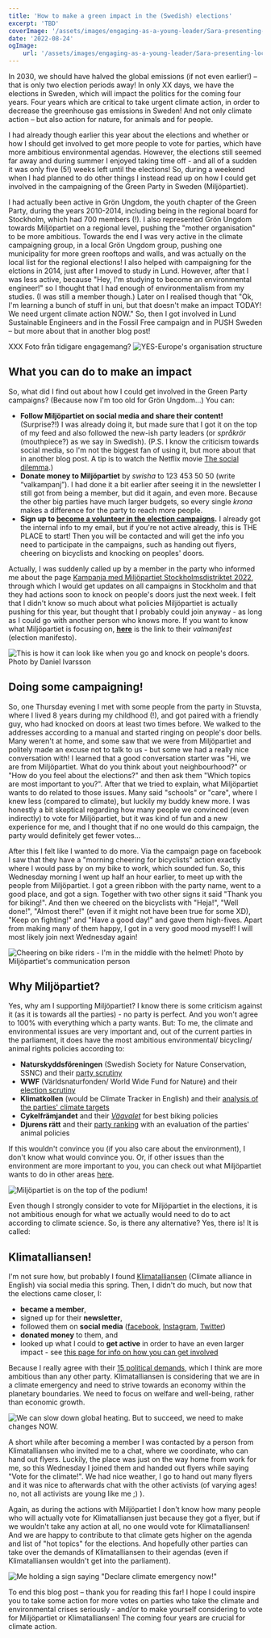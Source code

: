 ```yaml
---
title: 'How to make a green impact in the (Swedish) elections'
excerpt: 'TBD'
coverImage: '/assets/images/engaging-as-a-young-leader/Sara-presenting-local-teams.jpeg'
date: '2022-08-24'
ogImage:
    url: '/assets/images/engaging-as-a-young-leader/Sara-presenting-local-teams.jpeg'
---
```


In 2030, we should have halved the global emissions (if not even earlier!) – that is only two election periods away! In only XX days, we have the elections in Sweden, which will impact the politics for the coming four years. Four years which are critical to take urgent climate action, in order to decrease the greenhouse gas emissions in Sweden! And not only climate action – but also action for nature, for animals and for people.

I had already though earlier this year about the elections and whether or how I should get involved to get more people to vote for parties, which have more ambitious environmental agendas. However, the elections still seemed far away and during summer I enjoyed taking time off - and all of a sudden it was only five (5!) weeks left until the elections! So, during a weekend when I had planned to do other things I instead read up on how I could get involved in the campaigning of the Green Party in Sweden (Miljöpartiet).

I had actually been active in Grön Ungdom, the youth chapter of the Green Party, during the years 2010-2014, including being in the regional board for Stockholm, which had 700 members (!). I also represented Grön Ungdom towards Miljöpartiet on a regional level, pushing the "mother organisation" to be more ambitious. Towards the end I was very active in the climate campaigning group, in a local Grön Ungdom group, pushing one municipality for more green rooftops and walls, and was actually on the local list for the regional elections! I also helped with campaigning for the elctions in 2014, just after I moved to study in Lund. However, after that I was less active, because "Hey, I'm studying to become an environmental engineer!" so I thought that I had enough of environmentalism from my studies. (I was still a member though.) Later on I realised though that "Ok, I'm learning a bunch of stuff in uni, but that doesn't make an impact TODAY! We need urgent climate action NOW." So, then I got involved in Lund Sustainable Engineers and in the Fossil Free campaign and in PUSH Sweden – but more about that in another blog post!

XXX Foto från tidigare engagemang? ![YES-Europe's organisation structure](/assets/images/engaging-as-a-young-leader/YES-Europe-org-structure.png)

## What you can do to make an impact
So, what did I find out about how I could get involved in the Green Party campaigns? (Because now I'm too old for Grön Ungdom...) You can:

- **Follow Miljöpartiet on social media and share their content!** (Surprise?!) I was already doing it, but made sure that I got it on the top of my feed and also followed the new-ish party leaders (or _språkrör_ (mouthpiece?) as we say in Swedish). (P.S. I know the criticism towards social media, so I'm not the biggest fan of using it, but more about that in another blog post. A tip is to watch the Netflix movie [The social dilemma](https://www.thesocialdilemma.com/).)
- **Donate money to Miljöpartiet** by _swisha_ to 123 453 50 50 (write “valkampanj”). I had done it a bit earlier after seeing it in the newsletter I still got from being a member, but did it again, and even more. Because the other big parties have much larger budgets, so every single *krona* makes a difference for the party to reach more people.
- **Sign up to [become a volunteer in the election campaigns](https://agera.mp.se/bli-volontar-i-valrorelsen).** I already got the internal info to my email, but if you're not active already, this is THE PLACE to start! Then you will be contacted and will get the info you need to participate in the campaigns, such as handing out flyers, cheering on bicyclists and knocking on peoples' doors.

Actually, I was suddenly called up by a member in the party who informed me about the page [Kampanja med Miljöpartiet Stockholmsdistriktet 2022](https://www.facebook.com/miljopartietkampanj), through which I would get updates on all campaigns in Stockholm and that they had actions soon to knock on people's doors just the next week. I felt that I didn't know so much about what policies Miljöpartiet is actually pushing for this year, but thought that I probably could join anyway - as long as I could go with another person who knows more. If you want to know what Miljöpartiet is focusing on, **[here](https://www.mp.se/valmanifest2022/)** is the link to their _valmanifest_ (election manifesto).

![This is how it can look like when you go and knock on people's doors. Photo by Daniel Ivarsson](/assets/images/green-impact-in-elections/Knacka-dorr.jpg)

## Doing some campaigning!
So, one Thursday evening I met with some people from the party in Stuvsta, where I lived 8 years during my childhood (!), and got paired with a friendly guy, who had knocked on doors at least two times before. We walked to the addresses according to a manual and started ringing on people's door bells. Many weren't at home, and some saw that we were from Miljöpartiet and politely made an excuse not to talk to us - but some we had a really nice conversation with! I learned that a good conversation starter was "Hi, we are from Miljöpartiet. What do you think about yout neighbourhood?" or "How do you feel about the elections?" and then ask them "Which topics are most important to you?". After that we tried to explain, what Miljöpartiet wants to do related to those issues. Many said "schools" or "care", where I knew less (compared to climate), but luckily my buddy knew more. I was honestly a bit skeptical regarding how many people we convinced (even indirectly) to vote for Miljöpartiet, but it was kind of fun and a new experience for me, and I thought that if no one would do this campaign, the party would definitely get fewer votes...

After this I felt like I wanted to do more. Via the campaign page on facebook I saw that they have a "morning cheering for bicyclists" action exactly where I would pass by on my bike to work, which sounded fun. So, this Wednesday morning I went up half an hour earlier, to meet up with the people from Miljöpartiet. I got a green ribbon with the party name, went to a good place, and got a sign. Together with two other signs it said "Thank you for biking!". And then we cheered on the bicyclists with "Heja!", "Well done!", "Almost there!" (even if it might not have been true for some XD), "Keep on fighting!" and "Have a good day!" and gave them high-fives. Apart from making many of them happy, I got in a very good mood myself! I will most likely join next Wednesday again!

![Cheering on bike riders - I'm in the middle with the helmet! Photo by Miljöpartiet's communication person](/assets/images/green-impact-in-elections/Cykelaktion.jpg)

## Why Miljöpartiet?
Yes, why am I supporting Miljöpartiet? I know there is some criticism against it (as it is towards all the parties) - no party is perfect. And you won't agree to 100% with everything which a party wants. But: To me, the climate and environmental issues are very important and, out of the current parties in the parliament, it does have the most ambitious environmental/ bicycling/ animal rights policies according to:

- **Naturskyddsföreningen** (Swedish Society for Nature Conservation, SSNC) and their [party scrutiny](https://www.naturskyddsforeningen.se/artiklar/granskning-vilka-partier-har-varit-bast-och-samst-for-miljon/)
- **WWF** (Världsnaturfonden/ World Wide Fund for Nature) and their [election scrutiny](https://www.wwf.se/wwfs-valgransking-2022/)
- **Klimatkollen** (would be Climate Tracker in English) and their [analysis of the parties' climate targets](https://klimatkollen.se/partier)
- **Cykelfrämjandet** and their _[Vägvalet](https://cykelframjandet.se/nyheter/2022/08/22/vagvalet-2022/)_ for best biking policies
- **Djurens rätt** and their [party ranking](https://www.djurensratt.se/val2022/partiranking) with an evaluation of the parties' animal policies

If this wouldn't convince you (if you also care about the environment), I don't know what would convince you. Or, if other issues than the environment are more important to you, you can check out what Miljöpartiet wants to do in other areas [here](https://www.mp.se/valmanifest2022/).

![Miljöpartiet is on the top of the podium!](/assets/images/green-impact-in-elections/Naturskyddsforeningens-granskningsresultat)

Even though I strongly consider to vote for Miljöpartiet in the elections, it is not ambitious enough for what we actually would need to do to act according to climate science. So, is there any alternative? Yes, there is! It is called:

## Klimatalliansen!
I'm not sure how, but probably I found [Klimatalliansen](https://klimatalliansen.nu/) (Climate alliance in English) via social media this spring. Then, I didn't do much, but now that the elections came closer, I:
- **became a member**,
- signed up for their **newsletter**,
- followed them on **social media** ([facebook](https://www.facebook.com/Klimatalliansen), [Instagram](http://instagram.com/klimatalliansen), [Twitter](http://twitter.com/klimatalliansen))
- **donated money** to them, and
- looked up what I could to **get active** in order to have an even larger impact - see [this page for info on how you can get involved](https://klimatalliansen.nu/engagera-dig/)

Because I really agree with their [15 political demands](https://klimatalliansen.nu/var-politik-15-krav/), which I think are more ambitious than any other party. Klimatalliansen is considering that we are in a climate emergency and need to strive towards an economy within the planetary boundaries. We need to focus on welfare and well-being, rather than economic growth.

![We can slow down global heating. But to succeed, we need to make changes NOW.](/assets/images/green-impact-in-elections/Klimatalliansen)

A short while after becoming a member I was contacted by a person from Klimatalliansen who invited me to a chat, where we coordinate, who can hand out flyers. Luckily, the place was just on the way home from work for me, so this Wednesday I joined them and handed out flyers while saying "Vote for the climate!". We had nice weather, I go to hand out many flyers and it was nice to afterwards chat with the other activists (of varying ages! no, not all activists are young like me ;) ).

Again, as during the actions with Miljöpartiet I don't know how many people who will actually vote for Klimatalliansen just because they got a flyer, but if we wouldn't take any action at all, no one would vote for Klimatalliansen! And we are happy to contribute to that climate gets higher on the agenda and list of "hot topics" for the elections. And hopefully other parties can take over the demands of Klimatalliansen to their agendas (even if Klimatalliansen wouldn't get into the parliament).

![Me holding a sign saying "Declare climate emergency now!"](/assets/images/green-impact-in-elections/Utlys-klimatnodlage.jpg)

To end this blog post – thank you for reading this far! I hope I could inspire you to take some action for more votes on parties who take the climate and environmental crises seriously - and/or to make yourself considering to vote for Miljöpartiet or Klimatalliansen! The coming four years are crucial for climate action.
